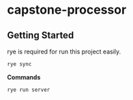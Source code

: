 # capstone-processor

## Getting Started
rye is required for run this project easily.
```sh
rye sync
```


**Commands**

```sh
rye run server
```
